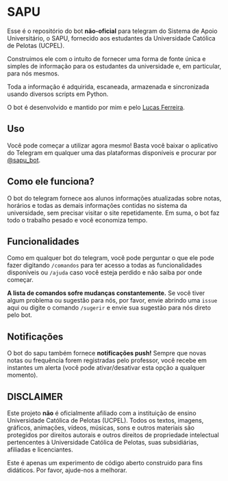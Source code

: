 # SAPU

Esse é o repositório do bot **não-oficial** para telegram do Sistema de Apoio Universitário, o SAPU, fornecido aos estudantes da Universidade Católica de Pelotas (UCPEL).

Construimos ele com o intuíto de fornecer uma forma de fonte única e simples de informação para os estudantes da universidade e, em particular, para nós mesmos.

Toda a informação é adquirida, escaneada, armazenada e sincronizada usando diversos scripts em Python.

O bot é desenvolvido e mantido por mim e pelo [Lucas Ferreira](https://github.com/lucaspeferreira).

## Uso

Você pode começar a utilizar agora mesmo! Basta você baixar o aplicativo do Telegram em qualquer uma das plataformas disponíveis e procurar por [@sapu_bot](https://telegram.me/sapu_bot).

## Como ele funciona?

O bot do telegram fornece aos alunos informações atualizadas sobre notas, horários e todas as demais informações contidas no sistema da universidade, sem precisar visitar o site repetidamente. Em suma, o bot faz todo o trabalho pesado e você economiza tempo.

## Funcionalidades

Como em qualquer bot do telegram, você pode perguntar o que ele pode fazer digitando `/comandos` para ter acesso a todas as funcionalidades disponíveis ou `/ajuda` caso você esteja perdido e não saiba por onde começar.

**A lista de comandos sofre mudanças constantemente.** Se você tiver algum problema ou sugestão para nós, por favor, envie abrindo uma `issue` aqui ou digite o comando `/sugerir` e envie sua sugestão para nós direto pelo bot.

## Notificações

O bot do sapu também fornece **notificações push!** Sempre que novas notas ou frequência forem registradas pelo professor, você recebe em instantes um alerta (você pode ativar/desativar esta opção a qualquer momento).

## DISCLAIMER

Este projeto **não** é oficialmente afiliado com a instituição de ensino Universidade Católica de Pelotas (UCPEL). Todos os textos, imagens, gráficos, animações, vídeos, músicas, sons e outros materiais são protegidos por direitos autorais e outros direitos de propriedade intelectual pertencentes à Universidade Católica de Pelotas, suas subsidiárias, afiliadas e licenciantes.

Este é apenas um experimento de código aberto construido para fins didáticos. Por favor, ajude-nos a melhorar.
